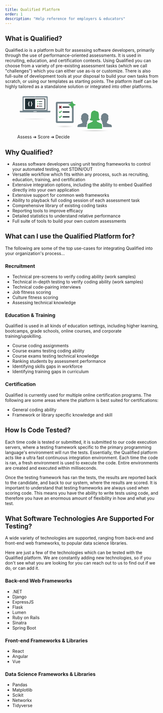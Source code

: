 ```yaml
---
title: Qualified Platform
order: 1
description: "Help reference for employers & educators"
---
```


## What is Qualified?

Qualified.io is a platform built for assessing software developers, primarily through the use of performance-oriented assessments. It is used in recruiting, education, and certification contexts. Using Qualified you can choose from a variety of pre-existing assessment tasks (which we call "challenges") which you can either use as-is or customize. There is also full-suite of development tools at your disposal to build your own tasks from scratch, or using our templates as starting points. The platform itself can be highly tailored as a standalone solution or integrated into other platforms.

<figure class="middle-align mt-4">
<svg viewBox="0 0 700 295" width="75%" xmlns="http://www.w3.org/2000/svg" xmlns:xlink="http://www.w3.org/1999/xlink"><linearGradient id="a"><stop offset="0"/><stop offset="1" stop-opacity="0"/></linearGradient><radialGradient id="b" cx="50%" cy="50%" gradientTransform="matrix(.067916 0 0 .068728 .466042 .465636)" r="680.367953%" xlink:href="#a"/><radialGradient id="c" cx="50.00005%" cy="50%" gradientTransform="matrix(.12069 0 0 .133723 .439655 .433139)" r="382.866945%" xlink:href="#a"/><radialGradient id="d" cx="50.00005%" cy="50%" gradientTransform="matrix(.142857 0 0 .057189 .428572 .471406)" r="323.456557%" xlink:href="#a"/><g fill="none" fill-rule="evenodd"><g transform="translate(18 22)"><path d="m199.99055 104.680888c.267049-.561048.431199-1.173547.431199-1.827695v-98.62695358c0-2.33484415-1.888945-4.22623942-4.22624-4.22623942h-171.8915697c-2.3348442 0-4.2262395 1.89139527-4.2262395 4.22623942v98.62695358c0 .659048.1616996 1.273997.4311989 1.827695h-20.5088987v6.818333c0 2.329944 1.89139527 4.22624 4.22623943 4.22624h212.04206957c2.334844 0 4.23114-1.888946 4.23114-4.22624v-6.818333z" fill="#71828a"/><g fill="#fff"><path d="m108.583728 3.94939014c0-.91874771.744799-1.66844584 1.665996-1.66844584.918748 0 1.665996.74724813 1.665996 1.66599582 0 .9187477-.744798 1.66599585-1.665996 1.66599585-.921197 0-1.665996-.74234814-1.665996-1.66354583z"/><path d="m27.2978318 8.14867963h165.9013352v89.59872587h-165.9013352z"/><path d="m122.455594 110.210524c0 .921198-.742348 1.668446-1.661096 1.668446h-21.0944471c-.9187477 0-1.665996-.747248-1.665996-1.665996v-.00245-.002449c0-.923648.7472483-1.670896 1.665996-1.670896h21.0944471c.921198.00245 1.661096.747248 1.661096 1.673345z"/></g><g transform="translate(37.484906 15.96906)"><path d="m143.699491 0c1.507378.34134046 2.459509 1.10638832 2.932642 2.23503798v72.64021862c-.433612 1.9621776-2.604366 2.2615698-5.688614 2.2724733l-.537523-.0007004c-1.092328-.0060271-2.286506-.036735-3.549338-.036735h-126.7146021c-.58405592 0-1.1887745.0124137-1.79886332.0263502l-.78615523.0179003c-3.58388645.0775578-7.1271656.0472393-7.55703735-2.2792884v-72.64021862c.47411057-1.12864966 1.42526434-1.89369752 2.93264267-2.23503798zm-2.582252 4.47081801h-68.2877102c-.0723119.01696158-.0673591.16791967-.0619109.31887775v67.37394904h68.2877101c.048538-.0237462.072312-.0890483.061911-.2128678z" fill="#212f34"/><g transform="translate(85.266213 17.198698)"><g fill="#212f34"><path d="m38.5239575 2.72476924v3.96091394h-23.7654836v-3.96091394z"/><path d="m38.5239575 19.2257601v3.9617891h-23.7654836v-3.9617891z"/><path d="m14.7584739 39.4566511v-3.960914h23.7654836v3.960914z"/></g><path d="m2.24125069 2.59305966 2.33489138 2.33664167 4.92970133-4.92970133 2.2412507 2.24037554-7.17007688 7.17007687-4.57701722-4.57614207" fill="#4bb05d"/><path d="m3.0323833 42.7244488-2.23950039-2.2403755 2.84072617-2.8416013-2.84072617-2.8416013 2.24125068-2.2403756 2.83897588 2.8407262 2.84072617-2.8407262 2.24125066 2.2403756-2.84072614 2.8416013 2.84072614 2.8407262-2.24125066 2.2403755-2.84072617-2.8407262" fill="#771a26"/><path d="m9.5075937 16.2747654 2.2395004 2.2403755-7.17007688 7.1709521-4.57701722-4.5778924 2.24125069-2.2403755 2.33664167 2.3366416" fill="#4bb05d"/></g><path d="m33.0255766 25.9087046v-3.6701497c-6.1391595 0-8.4747093 1.6348849-7.9742343 6.1725245l.5004749 4.7711946c.26692 2.5023748-1.7683448 3.2697697-4.6043696 3.2697697v4.2707196c2.8693898 0 4.8712896.767395 4.6043696 3.2697698l-.5004749 4.8045596c-.46711 4.4709096 1.8350748 6.1391594 7.9742343 6.1391594v-3.6701497c-2.0352648 0-3.2697697-.4337449-3.1029447-2.1019948l.5004749-4.9380196c.40038-3.7702446-1.6348848-5.1048445-5.1715745-5.6386845 3.3698647-.5004749 5.5719545-1.9018048 5.1715745-5.6386845l-.5004749-4.9380196c-.166825-1.6682498 1.0343149-2.1019948 3.1029447-2.1019948zm8.8750892-3.6701497v3.6701497c2.0352649 0 3.3031347.433745 3.1029448 2.1019948l-.500475 4.9380196c-.40038 3.7702447 1.6348849 5.1048446 5.2049396 5.6386845-3.4032297.500475-5.6053196 1.9018049-5.2049396 5.6386845l.500475 4.9380196c.2001899 1.6682499-1.0343149 2.1019948-3.1029448 2.1019948v3.6701497c6.1391595 0 8.4747093-1.6348848 7.9742343-6.1725244l-.5004749-4.7711946c-.26692-2.5023748 1.7683448-3.2697698 4.6043696-3.2697698v-4.2707196c-2.8693898 0-4.8712896-.7673949-4.6043696-3.2697697l.5004749-4.8045596c.46711-4.4709096-1.8350748-6.1391595-7.9742343-6.1391595z" fill="#fff"/></g><ellipse cx="94.814763" cy="6.67793" fill="url(#b)" opacity=".1" rx="94.645379" ry="6.427958" transform="translate(13.768965 156.770033)"/></g><g transform="translate(276 55)"><ellipse cx="67.0625" cy="184.90625" fill="url(#c)" fill-rule="nonzero" opacity=".15" rx="67.0625" ry="8.09375"/><path d="m118.434674 7.07706025h-108.1127111c-4.4090085 0-8.0094629 3.60222365-8.0094629 8.00769365v136.1396391c0 4.400162 3.6004544 8.007693 8.0094629 8.007693h112.1130191c4.401932 0 8.009463-3.607531 8.009463-8.007693v-122.916152z" fill="#71828a"/><path d="m118.434674 147.222315h-104.1106335v-128.131945h104.1106335z" fill="#fff"/><g transform="translate(22.130038 34.548439)"><g fill="#212f34"><path d="m77.8830481 6.16411948h-48.0461621v8.00769372h48.0461621z"/><path d="m77.8830481 41.3990332h-48.0461621v8.0094629h48.0461621z"/><path d="m29.836886 84.6434099h48.0461621v-8.0076937h-48.0461621z"/></g><path d="m4.53108783 75.9439336-4.53108783 4.5310878 9.25325628 9.251487 14.49558862-14.4955887-4.5310878-4.5293185-9.96627009 9.9662701z" fill="#4bb05d"/><path d="m6.13050344 20.5482444 5.74303436-5.7448036 5.7430344 5.7430344 4.5310879-4.5293186-5.7430344-5.7430344 5.7430344-5.74480364-4.5310879-4.52931856-5.7430344 5.74303439-5.73949583-5.74303439-4.53108782 4.52931856 5.74303439 5.74480364-5.74303439 5.7448037z" fill="#771a26"/><path d="m19.2212956 35.4330714-9.96627006 9.9662701-4.72393771-4.7239377-4.53108783 4.5293186 9.25325628 9.2550255 14.49558862-14.4973579z" fill="#4bb05d"/></g><path d="m118.807989 0-9.178947 19.0939086-19.1292942 9.2143324 19.2584502 8.9224037 9.049791 19.3858373 9.085176-19.1346016 19.223065-9.1736394-18.971829-9.2143324z" fill="#4bb05d"/></g><g transform="translate(434 125)"><ellipse cx="124.182156" cy="145.200743" fill="url(#d)" fill-rule="nonzero" opacity=".2" rx="110.594796" ry="15.799257"/><path d="m0 118.267228v-4.324256c.64319323-6.311597 2.66603286-11.200828 7.28089906-13.621376 3.99814684-2.0974481 9.34826284-2.7984022 14.13340384-4.5402583 4.7448285-1.7274161 9.170768-3.6257086 13.2766151-5.6214729.4891636-2.0739825 1.7147805-3.7863565 1.4993804-5.6214728-.119734-1.0192417-1.0222505-1.8092439-1.7129759-3.0270391-1.8754289-3.3044127-3.0920204-6.9740435-3.6407504-11.0263413-3.9151153-2.3694059-9.3470595-17.0659799-2.5697645-18.5942405-5.7303763-16.071407 9.7628186-32.8100744 23.3414756-33.728836 9.3314162-.6317613 16.0936692 3.4343753 19.9155244 9.5131227 9.3608984 1.5673699 8.6382833 16.3644239 6.852505 25.9455357.4446395 1.0511307 1.5120154 1.8098458 1.7129754 3.4590441.4067344 3.3278777-1.7587032 11.7742264-4.068543 13.8373784-1.054139.9422267-1.8645985.3182871-2.5697646 1.0812142-.6179225 2.2442571-.8676186 4.4445915-1.9271728 6.9186894-.9151515 2.138362-2.8724082 3.9710714-2.9981588 5.8380767-.143199 2.1323448 1.2611161 5.3079987 2.9981588 6.7020851-5.5859736 5.1708163-6.0426468 15.5196686-5.5679233 26.8101466z" fill="#71828a"/><path d="m248.191957 115.888737v3.027039h-56.319418c-2.161828 0-7.413268.40192-7.923491-.216002-.587237-.711785 0-5.39103 0-7.351295 0-10.353667-1.415747-15.6207508-6.210515-20.5400658 1.163043-1.5559382 2.357372-4.2237763 2.141972-6.0534774-.171478-1.4518474-2.031865-3.3802239-2.783962-4.9734658-1.456661-3.0848006-2.103464-6.0233934-2.783961-9.0811183-3.663013-2.5781875-7.949965-14.8102909-4.069145-17.9450303.206375-.5162393 2.252079.1750881 1.49938-.6486083-2.783961-9.8181729.517443-18.4486345 6.210515-24.4317153 4.057713-4.2646901 9.697236-8.4156629 15.632183-9.0811182 10.478213-1.1744744 17.48234 2.9656684 21.627898 9.2971202 9.243571 1.7514834 8.641893 16.2603338 6.853106 25.9455357.507214 1.039097 1.55654 2.0090012 1.712976 3.675648.297229 3.1624169-1.831506 11.959543-4.28274 13.8373784-.959676.73525-1.792397.4687069-2.569764.8646103-.687718 2.6642279-1.160637 5.2694916-2.355568 7.9999041-.780376 1.7833719-2.493352 3.4072991-2.569163 4.9734659-.110107 2.2508751 1.069783 4.0300355 1.927173 6.2700806 3.894057 1.8315062 8.379562 3.7334089 13.276615 5.404869 4.915705 1.6780786 10.55944 2.2165796 14.347601 4.5402582 4.546877 2.79058 6.023995 7.638897 6.638308 14.485987z" fill="#71828a"/><path d="m123.775043 0c2.369406.363413 4.806802.69132732 6.637707 1.51382047 2.140768.96087878 3.45423 3.02583586 5.354327 3.45904406 1.992756.45426626 3.390453-.10048051 4.92473.21660384 10.262813 2.11850605 13.473364 14.51366373 13.705611 26.37754023.203969 10.4017999-2.383244 21.4413781 2.997557 28.9719735 1.33753 1.8712169 3.152791 3.2129576 5.567924 4.5402582-5.32665 4.9283399-13.276013 7.2080963-23.555673 7.1346914-1.072189 6.4030516 3.963851 8.5733026 7.923491 10.5949388 3.578175 1.8272941 6.928316 3.1251126 10.064258 4.5402582 6.110036 2.7562844 14.92822 5.7875355 17.988352 11.0269426 2.767114 4.7376087 2.44281 23.5983587 2.355567 32.5308627h-105.1443413c-.057761-8.399418-.4602828-27.774602 1.9271733-32.0982563 2.8826364-5.2201537 11.397576-8.6924347 17.5599569-11.2435471 3.0601313-1.2665308 6.5667078-2.6142886 10.0642591-4.3236543 4.418719-2.1600219 9.402414-4.5721467 8.994476-10.5949382-10.316362-.1058953-19.6802678-2.3272888-23.7698699-7.9999042 11.5534111-4.8170294 8.9439359-21.4203195 10.0642594-35.8906624 1.3393337-17.2867957 8.7080775-27.09474 24.8408565-28.7559715z" fill="#4bb05d"/></g></g></svg>
<figcaption>Assess ➔ Score ➔ Decide</figcaption>
</figure>

## Why Qualified?

- Assess software developers using unit testing frameworks to control your automated testing, not STDIN/OUT
- Versatile workflow which fits within any process, such as recruiting, education, training, and certification
- Extensive integration options, including the ability to embed Qualified directly into your own application
- Extensive support for common web frameworks
- Ability to playback full coding session of each assessment task
- Comprehensive library of existing coding tasks 
- Reporting tools to improve efficacy 
- Detailed statistics to understand relative performance
- Full suite of tools to build your own custom assessments


## What can I use the Qualified Platform for?
The following are some of the top use-cases for integrating Qualified into your organization's process...


### Recruitment

- Technical pre-screens to verify coding ability (work samples)
- Technical in-depth testing to verify coding ability (work samples)
- Technical code-pairing interviews
- Job fitness scoring
- Culture fitness scoring
- Assessing technical knowledge  

### Education & Training
Qualified is used in all kinds of education settings, including higher learning, bootcamps, grade schools, online courses, and corporate training/upskilling.

- Course coding assignments
- Course exams testing coding ability
- Course exams testing technical knowledge
- Ranking students by assessment performance
- Identifying skills gaps in workforce
- Identifying training gaps in curriculum


### Certification
Qualified is currently used for multiple online certification programs. The following are some areas where the platform
is best suited for certifications:

- General coding ability
- Framework or library specific knowledge and skill

## How Is Code Tested?
Each time code is tested or submitted, it is submitted to our code execution servers, where a testing framework specific
to the primary programming language's environment will run the tests. Essentially, the Qualified platform acts like a 
ultra fast continuous integration environment. Each time the code is ran, a fresh environment is used to execute
the code. Entire environments are created and executed within milliseconds.   

Once the testing framework has ran the tests, the results are reported back to the candidate, and back to our system, where
the results are scored. It is important to understand that testing frameworks are always used when scoring code. 
This means you have the ability to write tests using code, and therefore you have an enormous amount of flexibility 
in how and what you test. 


## What Software Technologies Are Supported For Testing?
A wide variety of technologies are supported, ranging from back-end and front-end web frameworks, to popular data science libraries.

Here are just a few of the technologies which can be tested with the Qualified platform. We are constantly adding new technologies, so if you don't see what you are looking for you can reach out to us to find out if we do, or can add it. 

### Back-end Web Frameworks
- .NET
- Django
- ExpressJS
- Flask
- Lumen
- Ruby on Rails
- Sinatra
- Spring Boot

### Front-end Frameworks & Libraries
- React
- Angular
- Vue

### Data Science Frameworks & Libraries
- Pandas
- Matplotlib
- Scikit
- Networkx
- Tidyverse

